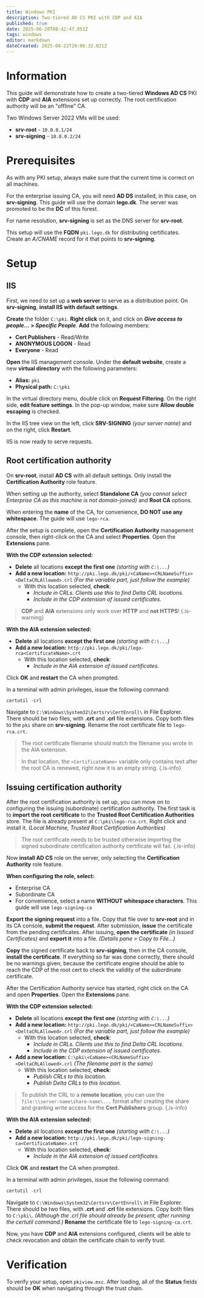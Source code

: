 ```yaml
---
title: Windows PKI
description: Two-tiered AD CS PKI with CDP and AIA
published: true
date: 2025-06-20T08:42:47.851Z
tags: windows
editor: markdown
dateCreated: 2025-04-22T20:06:32.021Z
---
```


# Information

This guide will demonstrate how to create a two-tiered **Windows AD CS** PKI with **CDP** and **AIA** extensions set up correctly. The root certification authority will be an "offline" CA.

Two Windows Server 2022 VMs will be used:

- **srv-root** - `10.0.0.1/24`
- **srv-signing** - `10.0.0.2/24`

# Prerequisites

As with any PKI setup, always make sure that the current time is correct on all machines.

For the enterprise issuing CA, you will need **AD DS** installed, in this case, on **srv-signing**. This guide will use the domain **leg<span>o.d</span>k**. The server was promoted to be the **DC** of this forest.

For name resolution, **srv-signing** is set as the DNS server for **srv-root**.

This setup will use the **FQDN** `pki.lego.dk` for distributing certificates. Create an *A/CNAME* record for it that points to **srv-signing**.

# Setup

## IIS

First, we need to set up a **web server** to serve as a distribution point. On **srv-signing**, **install IIS with default settings**.

**Create** the folder `C:\pki`. **Right click** on it, and click on ***Give access to people...* > *Specific People***. **Add** the following members:

- **Cert Publishers** - Read/Write
- **ANONYMOUS LOGON** - Read
- **Everyone** - Read

**Open** the IIS management console. Under the **default website**, create a new **virtual directory** with the following parameters:

- **Alias:** `pki`
- **Physical path:** `C:\pki`

In the virtual directory menu, double click on **Request Filtering**. On the right side, **edit feature settings**. In the pop-up window, make sure **Allow double escaping** is checked.

In the IIS tree view on the left, click **SRV-SIGNING** *(your server name)* and on the right, click **Restart**.

IIS is now ready to serve requests.

## Root certification authority

On **srv-root**, install **AD CS** with all default settings. Only install the **Certification Authority** role feature.

When setting up the authority, select **Standalone CA** *(you cannot select Enterprise CA as this machine is not domain-joined)* and **Root CA** options.

When entering the **name** of the CA, for convenience, **DO NOT use any whitespace**. The guide will use `lego-rca`.

After the setup is complete, open the **Certification Authority** management console, then right-click on the CA and select **Properties**. Open the **Extensions** pane.

**With the CDP extension selected:**

- **Delete** all locations **except the first one** *(starting with `C:\...`)*
- **Add a new location:** `http://pki.lego.dk/pki/<CaName><CRLNameSuffix><DeltaCRLAllowed>.crl` *(For the variable part, just follow the example)*
  - With this location selected, **check**:
    - *Include in CRLs. Clients use this to find Delta CRL locations.*
    - *Include in the CDP extension of issued certificates.*

> **CDP** and **AIA** extensions only work over **HTTP** and **not HTTPS**!
{.is-warning}

**With the AIA extension selected:**

- **Delete** all locations **except the first one** *(starting with `C:\...`)*
- **Add a new location:** `http://pki.lego.dk/pki/lego-rca<CertificateName>.crt`
  - With this location selected, **check**:
    - *Include in the AIA extension of issued certificates.*

Click **OK** and **restart** the CA when prompted.

In a terminal with admin privileges, issue the following command:

```ps1
certutil -crl
```

Navigate to `C:\Windows\System32\Certsrv\CertEnroll\` in File Explorer. There should be two files, with **.crt** and **.crl** file extensions. Copy both files to the `pki` share on **srv-signing**. Rename the root certificate file to `lego-rca.crt`.

> The root certificate filename should match the filename you wrote in the AIA extension.
>
> In that location, the `<CertificateName>` variable only contains text after the root CA is renewed, right now it is an empty string.
{.is-info}

## Issuing certification authority

After the root certification authority is set up, you can move on to configuring the issuing (subordinate) certification authority. The first task is to **import the root certificate** to the **Trusted Root Certification Authorities** store. The file is already present at `C:\pki\lego-rca.crt`. Right click and install it. *(Local Machine, Trusted Root Certification Authorities)*

> The root certificate needs to be trusted otherwise importing the signed subordinate certification authority certificate will fail.
{.is-info}

Now **install AD CS** role on the server, only selecting the **Certification Authority** role feature.

**When configuring the role, select:**

- Enterprise CA
- Subordinate CA
- For convenience, select a name **WITHOUT whitespace characters**. This guide will use `lego-signing-ca`

**Export the signing request** into a file. Copy that file over to **srv-root** and in its CA console, **submit the request**. After submission, **issue** the certificate from the pending certificates. After issuing, **open the certificate** *(in Issued Certificates)* and **export it** into a file. *(Details pane > Copy to File...)*

**Copy** the signed certificate back to **srv-signing**, then in the CA console, **install the certificate**. If everything so far was done correctly, there should be no warnings given, because the certificate engine should be able to reach the CDP of the root cert to check the validity of the subordinate certificate.

After the Certification Authority service has started, right click on the CA and open **Properties**. Open the **Extensions** pane.

**With the CDP extension selected:**

- **Delete** all locations **except the first one** *(starting with `C:\...`)*
- **Add a new location:** `http://pki.lego.dk/pki/<CaName><CRLNameSuffix><DeltaCRLAllowed>.crl` *(For the variable part, just follow the example)*
  - With this location selected, **check**:
    - *Include in CRLs. Clients use this to find Delta CRL locations.*
    - *Include in the CDP extension of issued certificates.*
- **Add a new location:** `C:\pki\<CaName><CRLNameSuffix><DeltaCRLAllowed>.crl` *(The filename part is the same)*
  - With this location selected, **check**:
    - *Publish CRLs to this location.*
    - *Publish Delta CRLs to this location.*

> To publish the CRL to a **remote location**, you can use the `file:\\server-name\share-name\...` format after creating the share and granting write access for the **Cert Publishers** group.
{.is-info}

**With the AIA extension selected:**

- **Delete** all locations **except the first one** *(starting with `C:\...`)*
- **Add a new location:** `http://pki.lego.dk/pki/lego-signing-ca<CertificateName>.crt`
  - With this location selected, **check**:
    - *Include in the AIA extension of issued certificates.*

Click **OK** and **restart** the CA when prompted.

In a terminal with admin privileges, issue the following command:

```ps1
certutil -crl
```

Navigate to `C:\Windows\System32\Certsrv\CertEnroll\` in File Explorer. There should be two files, with **.crt** and **.crl** file extensions. Copy both files to `C:\pki\`. *(Although the .crl file should already be present, after running the certutil command.)* **Rename** the certificate file to `lego-signing-ca.crt`.

Now, you have **CDP** and **AIA** extensions configured, clients will be able to check revocation and obtain the certificate chain to verify trust.

# Verification

To verify your setup, open `pkiview.msc`. After loading, all of the **Status** fields should be **OK** when navigating through the trust chain.
